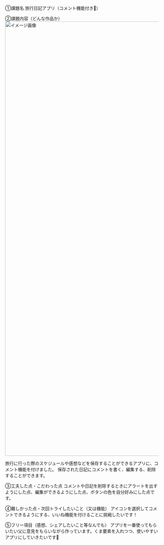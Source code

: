 ①課題名
旅行日記アプリ（コメント機能付き🐻）

②課題内容（どんな作品か）
<img width="1422" alt="イメージ画像" src="https://github.com/user-attachments/assets/6abbc9a2-a0a8-4626-ad38-23ecf7de373a" />

旅行に行った際のスケジュールや感想などを保存することができるアプリに、コメント機能を付けました。
保存された日記にコメントを書く、編集する、削除することができます。

③工夫した点・こだわった点
コメントや日記を削除するときにアラートを出すようにした点、編集ができるようにした点、ボタンの色を自分好みにした点です。

④難しかった点・次回トライしたいこと（又は機能）
アイコンを選択してコメントできるようにする、いいね機能を付けることに挑戦したいです！

⑤フリー項目（感想、シェアしたいこと等なんでも）
アプリを一番使ってもらいたい父に意見をもらいながら作っています。くま要素を入れつつ、使いやすいアプリにしていきたいです🐻
